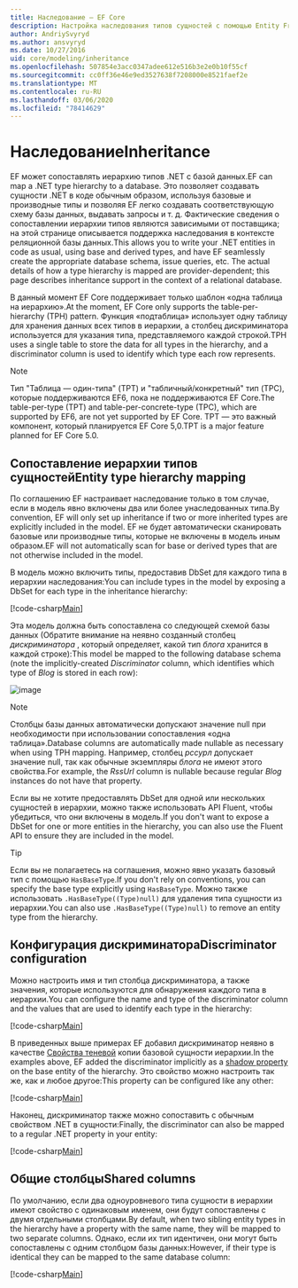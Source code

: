 ```yaml
---
title: Наследование — EF Core
description: Настройка наследования типов сущностей с помощью Entity Framework Core
author: AndriySvyryd
ms.author: ansvyryd
ms.date: 10/27/2016
uid: core/modeling/inheritance
ms.openlocfilehash: 507854e3acc0347adee612e516b3e2e0b10f55cf
ms.sourcegitcommit: cc0ff36e46e9ed3527638f7208000e8521faef2e
ms.translationtype: MT
ms.contentlocale: ru-RU
ms.lasthandoff: 03/06/2020
ms.locfileid: "78414629"
---
```

# <a name="inheritance"></a><span data-ttu-id="60693-103">Наследование</span><span class="sxs-lookup"><span data-stu-id="60693-103">Inheritance</span></span>

<span data-ttu-id="60693-104">EF может сопоставлять иерархию типов .NET с базой данных.</span><span class="sxs-lookup"><span data-stu-id="60693-104">EF can map a .NET type hierarchy to a database.</span></span> <span data-ttu-id="60693-105">Это позволяет создавать сущности .NET в коде обычным образом, используя базовые и производные типы и позволяя EF легко создавать соответствующую схему базы данных, выдавать запросы и т. д. Фактические сведения о сопоставлении иерархии типов являются зависимыми от поставщика; на этой странице описывается поддержка наследования в контексте реляционной базы данных.</span><span class="sxs-lookup"><span data-stu-id="60693-105">This allows you to write your .NET entities in code as usual, using base and derived types, and have EF seamlessly create the appropriate database schema, issue queries, etc. The actual details of how a type hierarchy is mapped are provider-dependent; this page describes inheritance support in the context of a relational database.</span></span>

<span data-ttu-id="60693-106">В данный момент EF Core поддерживает только шаблон «одна таблица на иерархию».</span><span class="sxs-lookup"><span data-stu-id="60693-106">At the moment, EF Core only supports the table-per-hierarchy (TPH) pattern.</span></span> <span data-ttu-id="60693-107">Функция «подтаблица» использует одну таблицу для хранения данных всех типов в иерархии, а столбец дискриминатора используется для указания типа, представляемого каждой строкой.</span><span class="sxs-lookup"><span data-stu-id="60693-107">TPH uses a single table to store the data for all types in the hierarchy, and a discriminator column is used to identify which type each row represents.</span></span>

> [!NOTE]
> <span data-ttu-id="60693-108">Тип "Таблица — один-типа" (TPT) и "табличный/конкретный" тип (TPC), которые поддерживаются EF6, пока не поддерживаются EF Core.</span><span class="sxs-lookup"><span data-stu-id="60693-108">The table-per-type (TPT) and table-per-concrete-type (TPC), which are supported by EF6, are not yet supported by EF Core.</span></span> <span data-ttu-id="60693-109">TPT — это важный компонент, который планируется EF Core 5,0.</span><span class="sxs-lookup"><span data-stu-id="60693-109">TPT is a major feature planned for EF Core 5.0.</span></span>

## <a name="entity-type-hierarchy-mapping"></a><span data-ttu-id="60693-110">Сопоставление иерархии типов сущностей</span><span class="sxs-lookup"><span data-stu-id="60693-110">Entity type hierarchy mapping</span></span>

<span data-ttu-id="60693-111">По соглашению EF настраивает наследование только в том случае, если в модель явно включены два или более унаследованных типа.</span><span class="sxs-lookup"><span data-stu-id="60693-111">By convention, EF will only set up inheritance if two or more inherited types are explicitly included in the model.</span></span> <span data-ttu-id="60693-112">EF не будет автоматически сканировать базовые или производные типы, которые не включены в модель иным образом.</span><span class="sxs-lookup"><span data-stu-id="60693-112">EF will not automatically scan for base or derived types that are not otherwise included in the model.</span></span>

<span data-ttu-id="60693-113">В модель можно включить типы, предоставив DbSet для каждого типа в иерархии наследования:</span><span class="sxs-lookup"><span data-stu-id="60693-113">You can include types in the model by exposing a DbSet for each type in the inheritance hierarchy:</span></span>

[!code-csharp[Main](../../../samples/core/Modeling/Conventions/InheritanceDbSets.cs?name=InheritanceDbSets&highlight=3-4)]

<span data-ttu-id="60693-114">Эта модель должна быть сопоставлена со следующей схемой базы данных (Обратите внимание на неявно созданный столбец *дискриминатора* , который определяет, какой тип *блога* хранится в каждой строке):</span><span class="sxs-lookup"><span data-stu-id="60693-114">This model be mapped to the following database schema (note the implicitly-created *Discriminator* column, which identifies which type of *Blog* is stored in each row):</span></span>

![image](_static/inheritance-tph-data.png)

>[!NOTE]
> <span data-ttu-id="60693-116">Столбцы базы данных автоматически допускают значение null при необходимости при использовании сопоставления «одна таблица».</span><span class="sxs-lookup"><span data-stu-id="60693-116">Database columns are automatically made nullable as necessary when using TPH mapping.</span></span> <span data-ttu-id="60693-117">Например, столбец *рссурл* допускает значение null, так как обычные экземпляры *блога* не имеют этого свойства.</span><span class="sxs-lookup"><span data-stu-id="60693-117">For example, the *RssUrl* column is nullable because regular *Blog* instances do not have that property.</span></span>

<span data-ttu-id="60693-118">Если вы не хотите предоставлять DbSet для одной или нескольких сущностей в иерархии, можно также использовать API Fluent, чтобы убедиться, что они включены в модель.</span><span class="sxs-lookup"><span data-stu-id="60693-118">If you don't want to expose a DbSet for one or more entities in the hierarchy, you can also use the Fluent API to ensure they are included in the model.</span></span>

> [!TIP]
> <span data-ttu-id="60693-119">Если вы не полагаетесь на соглашения, можно явно указать базовый тип с помощью `HasBaseType`.</span><span class="sxs-lookup"><span data-stu-id="60693-119">If you don't rely on conventions, you can specify the base type explicitly using `HasBaseType`.</span></span> <span data-ttu-id="60693-120">Можно также использовать `.HasBaseType((Type)null)` для удаления типа сущности из иерархии.</span><span class="sxs-lookup"><span data-stu-id="60693-120">You can also use `.HasBaseType((Type)null)` to remove an entity type from the hierarchy.</span></span>

## <a name="discriminator-configuration"></a><span data-ttu-id="60693-121">Конфигурация дискриминатора</span><span class="sxs-lookup"><span data-stu-id="60693-121">Discriminator configuration</span></span>

<span data-ttu-id="60693-122">Можно настроить имя и тип столбца дискриминатора, а также значения, которые используются для обнаружения каждого типа в иерархии.</span><span class="sxs-lookup"><span data-stu-id="60693-122">You can configure the name and type of the discriminator column and the values that are used to identify each type in the hierarchy:</span></span>

[!code-csharp[Main](../../../samples/core/Modeling/FluentAPI/DiscriminatorConfiguration.cs?name=DiscriminatorConfiguration&highlight=4-6)]

<span data-ttu-id="60693-123">В приведенных выше примерах EF добавил дискриминатор неявно в качестве [Свойства теневой](xref:core/modeling/shadow-properties) копии базовой сущности иерархии.</span><span class="sxs-lookup"><span data-stu-id="60693-123">In the examples above, EF added the discriminator implicitly as a [shadow property](xref:core/modeling/shadow-properties) on the base entity of the hierarchy.</span></span> <span data-ttu-id="60693-124">Это свойство можно настроить так же, как и любое другое:</span><span class="sxs-lookup"><span data-stu-id="60693-124">This property can be configured like any other:</span></span>

[!code-csharp[Main](../../../samples/core/Modeling/FluentAPI/DiscriminatorPropertyConfiguration.cs?name=DiscriminatorPropertyConfiguration&highlight=4-5)]

<span data-ttu-id="60693-125">Наконец, дискриминатор также можно сопоставить с обычным свойством .NET в сущности:</span><span class="sxs-lookup"><span data-stu-id="60693-125">Finally, the discriminator can also be mapped to a regular .NET property in your entity:</span></span>

[!code-csharp[Main](../../../samples/core/Modeling/FluentAPI/NonShadowDiscriminator.cs?name=NonShadowDiscriminator&highlight=4)]

## <a name="shared-columns"></a><span data-ttu-id="60693-126">Общие столбцы</span><span class="sxs-lookup"><span data-stu-id="60693-126">Shared columns</span></span>

<span data-ttu-id="60693-127">По умолчанию, если два одноуровневого типа сущности в иерархии имеют свойство с одинаковым именем, они будут сопоставлены с двумя отдельными столбцами.</span><span class="sxs-lookup"><span data-stu-id="60693-127">By default, when two sibling entity types in the hierarchy have a property with the same name, they will be mapped to two separate columns.</span></span> <span data-ttu-id="60693-128">Однако, если их тип идентичен, они могут быть сопоставлены с одним столбцом базы данных:</span><span class="sxs-lookup"><span data-stu-id="60693-128">However, if their type is identical they can be mapped to the same database column:</span></span>

[!code-csharp[Main](../../../samples/core/Modeling/FluentAPI/SharedTPHColumns.cs?name=SharedTPHColumns&highlight=9,13)]
